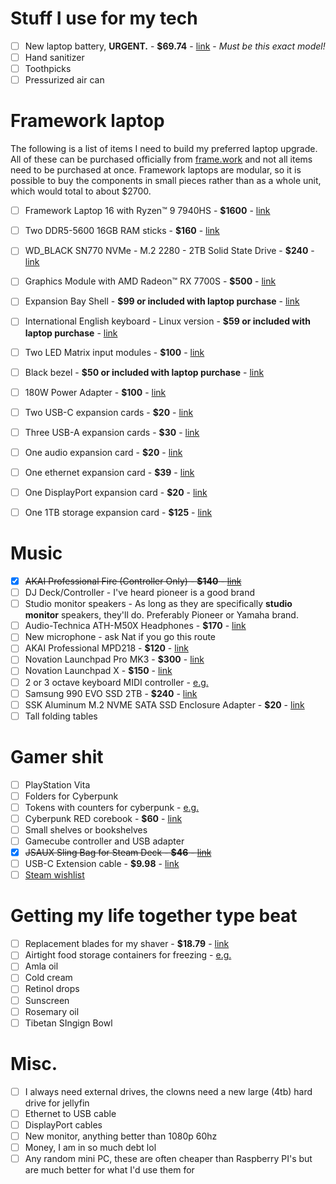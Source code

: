 # Stuff I use for my tech
-  [ ] New laptop battery, **URGENT.** - **$69.74** - [link](https://www.amazon.com/gp/product/B08T1FW6GF?psc=1) - *Must be this exact model!*
-  [ ] Hand sanitizer
-  [ ] Toothpicks
-  [ ] Pressurized air can

# Framework laptop

The following is a list of items I need to build my preferred laptop upgrade. All of these can be purchased officially from [frame.work](https://frame.work) and not all items need to be purchased at once. Framework laptops are modular, so it is possible to buy the components in small pieces rather than as a whole unit, which would total to about $2700.

- [ ] Framework Laptop 16 with Ryzen™ 9 7940HS  - **$1600** - [link](https://frame.work/products/laptop16-diy-amd-7040/configuration/new)
- [ ] Two DDR5-5600 16GB RAM sticks - **$160** - [link](https://frame.work/products/ddr5-5600?v=FRANRM0002X2)
- [ ] WD_BLACK SN770 NVMe - M.2 2280 - 2TB Solid State Drive - **$240** - [link](https://frame.work/products/wd_black-sn770-nvme?v=FRANRXWD0B)
- [ ] Graphics Module with AMD Radeon™ RX 7700S - **$500** - [link](https://frame.work/products/16-graphics-module-amd-radeon-rx-7700s)
- [ ] Expansion Bay Shell - **$99 or included with laptop purchase** - [link](https://frame.work/products/16-expansion-bay-shell)
- [ ] International English keyboard - Linux version - **$59 or included with laptop purchase** - [link](https://frame.work/products/keyboard-module?v=FRAKDW00BC)
- [ ] Two LED Matrix input modules - **$100** - [link](https://frame.work/products/16-led-matrix)
- [ ] Black bezel - **$50 or included with laptop purchase** - [link](https://frame.work/products/16-bezel?v=FRAGCB0001)
- [ ] 180W Power Adapter - **$100** - [link](https://frame.work/products/16-power-adapter?v=FRANCR000B)
- [ ] Two USB-C expansion cards - **$20** - [link](https://frame.work/products/usb-c-expansion-card?v=FRACCKBZ01)
- [ ] Three USB-A expansion cards - **$30** - [link](https://frame.work/products/usb-a-expansion-card)
- [ ] One audio expansion card - **$20** - [link](https://frame.work/products/audio-expansion-card)
- [ ] One ethernet expansion card - **$39** - [link](https://frame.work/products/ethernet-expansion-card?v=FRACCTBZ00)
- [ ] One DisplayPort expansion card - **$20** - [link](https://frame.work/products/displayport-2nd-gen-expansion-card)
- [ ] One 1TB storage expansion card - **$125** - [link](https://frame.work/products/storage-expansion-card-2nd-gen?v=FRACCFBZ0A-2)


# Music
- [x] ~~AKAI Professional Fire (Controller Only) - **$140** - [link](https://www.amazon.com/dp/B08284R4JZ/)~~
- [ ] DJ Deck/Controller - I've heard pioneer is a good brand
- [ ] Studio monitor speakers - As long as they are specifically **studio monitor** speakers, they'll do. Preferably Pioneer or Yamaha brand.
- [ ] Audio-Technica ATH-M50X Headphones - **$170** - [link](https://www.amazon.com/Audio-Technica-ATH-M50x-Professional-Monitor-Headphones/dp/B00HVLUR86)
- [ ] New microphone - ask Nat if you go this route
- [ ] AKAI Professional MPD218 - **$120** - [link](https://www.amazon.com/gp/product/B0116X17JW?psc=1)
- [ ] Novation Launchpad Pro MK3 - **$300** - [link](https://www.amazon.com/Novation-AMS-LAUNCHPAD-Pro-MK3-Launchpad-Pro-MK3/dp/B083JJZVW7)
- [ ] Novation Launchpad X - **$150** - [link](https://www.amazon.com/Novation-Launchpad-Grid-Controller-Ableton/dp/B07WWZCMP5)
- [ ] 2 or 3 octave keyboard MIDI controller - [e.g.](https://www.amazon.com/Novation-Launchkey-MK4-MIDI-Keyboard/dp/B0D6YWDJC2)
- [ ] Samsung 990 EVO SSD 2TB - **$240** - [link](https://www.amazon.com/gp/product/B0CRC7H66Z/ref=ox_sc_saved_image_3?smid=ATVPDKIKX0DER&psc=1)
- [ ] SSK Aluminum M.2 NVME SATA SSD Enclosure Adapter - **$20** - [link](https://www.amazon.com/gp/product/B07MNFH1PX?psc=1)
- [ ] Tall folding tables

# Gamer shit
- [ ] PlayStation Vita
- [ ] Folders for Cyberpunk
- [ ] Tokens with counters for cyberpunk - [e.g.](https://www.amazon.com/gp/product/B08JP7P3J9?psc=1)
- [ ] Cyberpunk RED corebook - **$60** - [link](https://talsorianstore.com/collections/cyberpunk/products/cyberpunk-red)
- [ ] Small shelves or bookshelves
- [ ] Gamecube controller and USB adapter
- [x] ~~JSAUX Sling Bag for Steam Deck - **$46** - [link](https://www.amazon.com/gp/product/B0BL2SVTBY?psc=1)~~
- [ ] USB-C Extension cable - **$9.98** - [link](https://www.amazon.com/Faracent-Extension-Charging-Nintendo-Touchbar/dp/B071DMMW4J)
- [ ] [Steam wishlist](https://store.steampowered.com/wishlist/id/exaset/)

# Getting my life together type beat
- [ ] Replacement blades for my shaver - **$18.79** - [link](Ahttps://www.amazon.com/gp/product/B095W4N54B?psc=1)
- [ ] Airtight food storage containers for freezing - [e.g.](https://www.amazon.com/Rubbermaid-Brilliance-Storage-Container-BPA-free/dp/B079M8FPTW)
- [ ] Amla oil
- [ ] Cold cream
- [ ] Retinol drops
- [ ] Sunscreen
- [ ] Rosemary oil
- [ ] Tibetan SIngign Bowl

# Misc. 
- [ ] I always need external drives, the clowns need a new large (4tb) hard drive for jellyfin
- [ ] Ethernet to USB cable
- [ ] DisplayPort cables
- [ ] New monitor, anything better than 1080p 60hz
- [ ] Money, I am in so much debt lol
- [ ] Any random mini PC, these are often cheaper than Raspberry PI's but are much better for what I'd use them for
